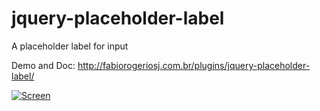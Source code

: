 jquery-placeholder-label
========================

A placeholder label for input

Demo and Doc: http://fabiorogeriosj.com.br/plugins/jquery-placeholder-label/

[![Screen](/example/demo.gif)](/example/demo.gif)
